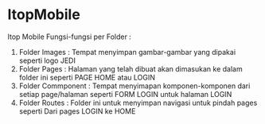 # ItopMobile
Itop Mobile
Fungsi-fungsi per Folder :
  1. Folder Images : Tempat menyimpan gambar-gambar yang dipakai seperti logo JEDI
  2. Folder Pages : Halaman yang telah dibuat akan dimasukan ke dalam folder ini seperti PAGE HOME atau LOGIN
  3. Folder Commponent : Tempat menyimapan komponen-komponen dari setiap page/halaman seperti FORM LOGIN untuk halaman LOGIN
  4. Folder Routes : Folder ini untuk menyimpan navigasi untuk pindah pages seperti Dari pages LOGIN ke HOME
 
